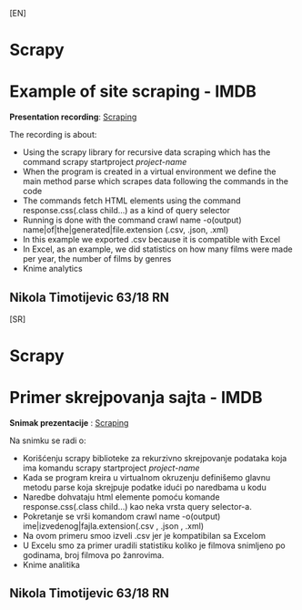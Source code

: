 [EN]

# Scrapy
# Example of site scraping - IMDB

**Presentation recording**: [Scraping](https://mega.nz/file/WbYF2Tba#TNvbfojsUKlgMpzwZNqiBc3MIFb4QQYXGPUXjEUe4YA)

The recording is about:
+ Using the scrapy library for recursive data scraping which has the command scrapy startproject _project-name_
+ When the program is created in a virtual environment we define the main method parse which scrapes data following the commands in the code
+ The commands fetch HTML elements using the command response.css(.class child...) as a kind of query selector
+ Running is done with the command crawl name -o(output) name|of|the|generated|file.extension (.csv, .json, .xml)
+ In this example we exported .csv because it is compatible with Excel
+ In Excel, as an example, we did statistics on how many films were made per year, the number of films by genres
+ Knime analytics

## Nikola Timotijevic 63/18 RN


[SR]
# Scrapy
# Primer skrejpovanja sajta - IMDB

**Snimak prezentacije** : [Scraping](https://mega.nz/file/WbYF2Tba#TNvbfojsUKlgMpzwZNqiBc3MIFb4QQYXGPUXjEUe4YA)

Na snimku se radi o:
+ Korišćenju scrapy biblioteke za rekurzivno skrejpovanje podataka koja ima komandu scrapy startproject _project-name_ 
+ Kada se program kreira u virtualnom okruzenju definišemo glavnu metodu parse koja skrejpuje podatke idući po naredbama u kodu
+ Naredbe dohvataju html elemente pomoću komande response.css(.class child...) kao neka vrsta query selector-a.
+ Pokretanje se vrši komandom crawl name -o(output) ime|izvedenog|fajla.extension(.csv , .json , .xml)
+ Na ovom primeru smoo izveli .csv jer je kompatibilan sa Excelom 
+ U Excelu smo za primer uradili statistiku koliko je filmova snimljeno po godinama, broj filmova po žanrovima.
+ Knime analitika


## Nikola Timotijevic 63/18 RN

